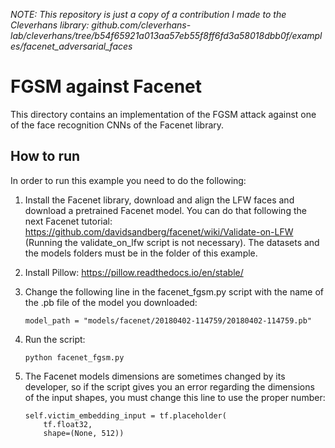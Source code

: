 *NOTE: This repository is just a copy of a contribution I made to the Cleverhans library: github.com/cleverhans-lab/cleverhans/tree/b54f65921a013aa57eb55f8ff6fd3a58018dbb0f/examples/facenet_adversarial_faces*

# FGSM against Facenet
This directory contains an implementation of the FGSM attack against one of the face recognition CNNs of the Facenet library.

## How to run

In order to run this example you need to do the following:

1. Install the Facenet library, download and align the LFW faces and download a pretrained Facenet model. You can do that following the next Facenet tutorial: https://github.com/davidsandberg/facenet/wiki/Validate-on-LFW
(Running the validate_on_lfw script is not necessary). The datasets and the models folders must be in the folder of this example.

2. Install Pillow: https://pillow.readthedocs.io/en/stable/

3. Change the following line in the facenet_fgsm.py script with the name of the .pb file of the model you downloaded:
    ```
    model_path = "models/facenet/20180402-114759/20180402-114759.pb"
    ```

4. Run the script:
    ```
    python facenet_fgsm.py
    ```
	
5. The Facenet models dimensions are sometimes changed by its developer, so if the script gives you an error regarding the dimensions of the input shapes, you must change this line to use the proper number:
    ```
	self.victim_embedding_input = tf.placeholder(
        tf.float32,
        shape=(None, 512))
	```
